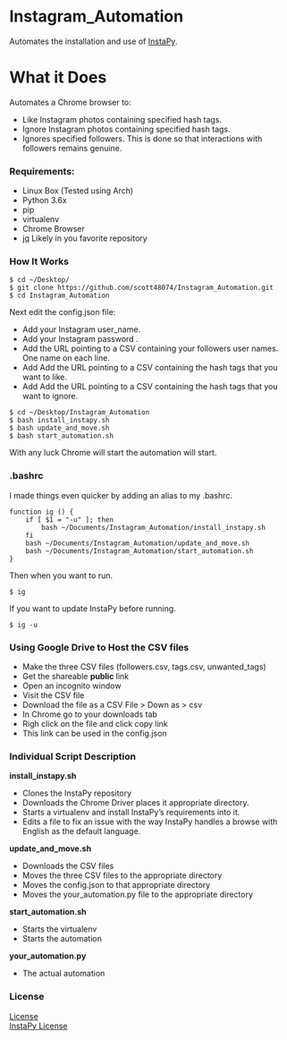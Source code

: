 <h1><a id="Instagram_Automation_0"></a>Instagram_Automation</h1>
<p>Automates the installation and use of <a href="https://github.com/timgrossmann/InstaPy">InstaPy</a>.</p>
<h1><a id="What_it_Does_3"></a>What it Does</h1>
<p>Automates a Chrome browser to:</p>
<ul>
<li>Like Instagram photos containing specified hash tags.</li>
<li>Ignore Instagram photos containing specified hash tags.</li>
<li>Ignores specified followers. This is done so that interactions with followers remains genuine.</li>
</ul>
<h3><a id="Requirements_9"></a>Requirements:</h3>
<ul>
<li>Linux Box (Tested using Arch)</li>
<li>Python 3.6x</li>
<li>pip</li>
<li>virtualenv</li>
<li>Chrome Browser</li>
<li><a href="https://stedolan.github.io/jq/">jq</a> Likely in you favorite repository</li>
</ul>
<h3><a id="How_It_Works_17"></a>How It Works</h3>
<pre><code class="language-sh">$ <span class="hljs-built_in">cd</span> ~/Desktop/
$ git <span class="hljs-built_in">clone</span> https://github.com/scott48074/Instagram_Automation.git
$ <span class="hljs-built_in">cd</span> Instagram_Automation
</code></pre>
<p>Next edit the config.json file:</p>
<ul>
<li>Add your Instagram user_name.</li>
<li>Add your Instagram password .</li>
<li>Add the URL pointing to a CSV containing your followers user names. One name on each line.</li>
<li>Add Add the URL pointing to a CSV containing the hash tags that you want to like.</li>
<li>Add Add the URL pointing to a CSV containing the hash tags that you want to ignore.</li>
</ul>
<pre><code class="language-sh">$ <span class="hljs-built_in">cd</span> ~/Desktop/Instagram_Automation
$ bash install_instapy.sh
$ bash update_and_move.sh
$ bash start_automation.sh
</code></pre>
<p>With any luck Chrome will start the automation will start.</p>
<h3><a id="bashrc_38"></a>.bashrc</h3>
<p>I made things even quicker by adding an alias to my .bashrc.</p>
<pre><code class="language-sh"><span class="hljs-keyword">function</span> <span class="hljs-function"><span class="hljs-title">ig</span></span> () {
    <span class="hljs-keyword">if</span> [ <span class="hljs-variable">$1</span> = <span class="hljs-string">"-u"</span> ]; <span class="hljs-keyword">then</span>
        bash ~/Documents/Instagram_Automation/install_instapy.sh
    <span class="hljs-keyword">fi</span>
    bash ~/Documents/Instagram_Automation/update_and_move.sh
    bash ~/Documents/Instagram_Automation/start_automation.sh
} 
</code></pre>
<p>Then when you want to run.</p>
<pre><code class="language-sh">$ ig
</code></pre>
<p>If you want to update InstaPy before running.</p>
<pre><code class="language-sh">$ ig -u
</code></pre>
<h3><a id="Using_Google_Drive_to_Host_the_CSV_files_58"></a>Using Google Drive to Host the CSV files</h3>
<ul>
<li>Make the three CSV files (followers.csv, tags.csv, unwanted_tags)</li>
<li>Get the shareable <strong>public</strong> link</li>
<li>Open an incognito window</li>
<li>Visit the CSV file</li>
<li>Download the file as a CSV File &gt; Down as &gt; csv</li>
<li>In Chrome go to your downloads tab</li>
<li>Righ click on the file and click copy link</li>
<li>This link can be used in the config.json</li>
</ul>
<h3><a id="Individual_Script_Description_68"></a>Individual Script Description</h3>
<p><strong>install_instapy.sh</strong></p>
<ul>
<li>Clones the InstaPy repository</li>
<li>Downloads the Chrome Driver places it appropriate directory.</li>
<li>Starts a virtualenv and install InstaPy’s requirements into it.</li>
<li>Edits a file to fix an issue with the way InstaPy handles a browse with English as the default language.</li>
</ul>
<p><strong>update_and_move.sh</strong></p>
<ul>
<li>Downloads the CSV files</li>
<li>Moves the three CSV files to the appropriate directory</li>
<li>Moves the config.json to that appropriate directory</li>
<li>Moves the your_automation.py file to the appropriate directory</li>
</ul>
<p><strong>start_automation.sh</strong></p>
<ul>
<li>Starts the virtualenv</li>
<li>Starts the automation</li>
</ul>
<p><strong>your_automation.py</strong></p>
<ul>
<li>The actual automation</li>
</ul>
<h3><a id="License_87"></a>License</h3>
<p><a href="https://github.com/scott48074/Instagram_Automation/blob/master/LICENSE">License</a><br>
<a href="https://github.com/timgrossmann/InstaPy/blob/master/LICENSE">InstaPy License</a></p>
